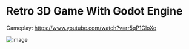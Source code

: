 # Retro 3D Game With Godot Engine
Gameplay: https://www.youtube.com/watch?v=rr5qP1GloXo 

![image](https://user-images.githubusercontent.com/55732238/189540767-7e6f3c6f-cf9c-4e6e-8b32-b6efef515550.png)

